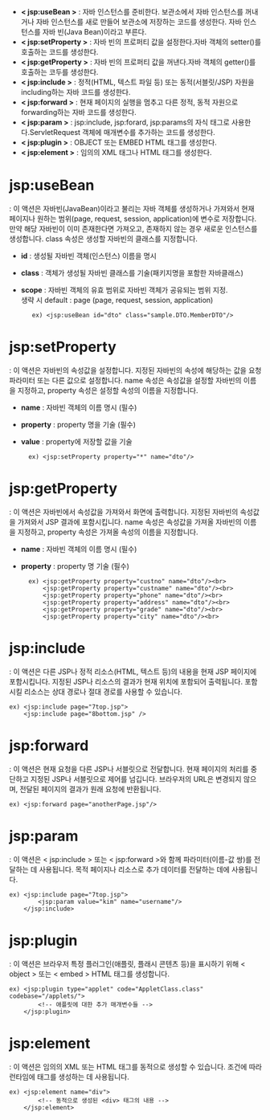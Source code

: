 + **< jsp:useBean >** : 자바 인스턴스를 준비한다. 보관소에서 자바 인스턴스를 꺼내거나 자바 인스턴스를 새로 만들어 보관소에 저장하는 코드를 생성한다. 자바 인스턴스를 자바 빈(Java Bean)이라고 부른다.
+ **< jsp:setProperty >** : 자바 빈의 프로퍼티 값을 설정한다.자바 객체의 setter()를 호출하는 코드를 생성한다.
+ **< jsp:getProperty >** : 자바 빈의 프로퍼티 값을 꺼낸다.자바 객체의 getter()를 호출하는 코두를 생성한다.
+ **< jsp:include >** : 정적(HTML, 텍스트 파일 등) 또는 동적(서블릿/JSP) 자원을 including하는 자바 코드를 생성한다.
+ **< jsp:forward >** : 현재 페이지의 실행을 멈추고 다른 정적, 동적 자원으로 forwarding하는 자바 코드를 생성한다. 
+ **< jsp:param >** : 	jsp:include, jsp:forard, jsp:params의 자식 태그로 사용한다.ServletRequest 객체에 매개변수를 추가하는 코드를 생성한다.
+ **< jsp:plugin >** : OBJECT 또는 EMBED HTML 태그를 생성한다.
+ **< jsp:element >** : 임의의 XML 태그나 HTML 태그를 생성한다.

# jsp:useBean 
: 이 액션은 자바빈(JavaBean)이라고 불리는 자바 객체를 생성하거나 가져와서 현재 페이지나 원하는 범위(page, request, session, application)에 변수로 저장합니다. 만약 해당 자바빈이 이미 존재한다면 가져오고, 존재하지 않는 경우 새로운 인스턴스를 생성합니다. class 속성은 생성할 자바빈의 클래스를 지정합니다.
+ **id** : 생성될 자바빈 객체(인스턴스) 이름을 명시
+ **class** : 객체가 생성될 자바빈 클래스를 기술(패키지명을 포함한 자바클래스)
+ **scope** : 자바빈 객체의 유효 범위로 자바빈 객체가 공유되는 범위 지정.<br>생략 시 default : page (page, request, session, application)

         ex) <jsp:useBean id="dto" class="sample.DTO.MemberDTO"/>

# jsp:setProperty
: 이 액션은 자바빈의 속성값을 설정합니다. 지정된 자바빈의 속성에 해당하는 값을 요청 파라미터 또는 다른 값으로 설정합니다. name 속성은 속성값을 설정할 자바빈의 이름을 지정하고, property 속성은 설정할 속성의 이름을 지정합니다.
+ **name** : 자바빈 객체의 이름 명시 (필수)
+ **property** : property 명을 기술 (필수)
+ **value** : property에 저장할 값을 기술

        ex) <jsp:setProperty property="*" name="dto"/>

# jsp:getProperty
: 이 액션은 자바빈에서 속성값을 가져와서 화면에 출력합니다. 지정된 자바빈의 속성값을 가져와서 JSP 결과에 포함시킵니다. name 속성은 속성값을 가져올 자바빈의 이름을 지정하고, property 속성은 가져올 속성의 이름을 지정합니다.
+ **name** : 자바빈 객체의 이름 명시 (필수)
+ **property** : property 명 기술 (필수)

        ex) <jsp:getProperty property="custno" name="dto"/><br>
            <jsp:getProperty property="custname" name="dto"/><br>
            <jsp:getProperty property="phone" name="dto"/><br>
            <jsp:getProperty property="address" name="dto"/><br>
            <jsp:getProperty property="grade" name="dto"/><br>
            <jsp:getProperty property="city" name="dto"/><br>

# jsp:include
: 이 액션은 다른 JSP나 정적 리소스(HTML, 텍스트 등)의 내용을 현재 JSP 페이지에 포함시킵니다. 지정된 JSP나 리소스의 결과가 현재 위치에 포함되어 출력됩니다. 포함시킬 리소스는 상대 경로나 절대 경로를 사용할 수 있습니다.

    ex) <jsp:include page="7top.jsp">
        <jsp:include page="8bottom.jsp" />

# jsp:forward
: 이 액션은 현재 요청을 다른 JSP나 서블릿으로 전달합니다. 현재 페이지의 처리를 중단하고 지정된 JSP나 서블릿으로 제어를 넘깁니다. 브라우저의 URL은 변경되지 않으며, 전달된 페이지의 결과가 원래 요청에 반환됩니다.

    ex) <jsp:forward page="anotherPage.jsp"/>

# jsp:param
: 이 액션은 < jsp:include > 또는 < jsp:forward >와 함께 파라미터(이름-값 쌍)를 전달하는 데 사용됩니다. 목적 페이지나 리소스로 추가 데이터를 전달하는 데에 사용됩니다.

    ex) <jsp:include page="7top.jsp">
	        <jsp:param value="kim" name="username"/>
        </jsp:include>

# jsp:plugin
: 이 액션은 브라우저 특정 플러그인(애플릿, 플래시 콘텐츠 등)을 표시하기 위해 < object > 또는 < embed > HTML 태그를 생성합니다.

    ex) <jsp:plugin type="applet" code="AppletClass.class" codebase="/applets/">
            <!-- 애플릿에 대한 추가 매개변수들 -->
        </jsp:plugin>

# jsp:element
: 이 액션은 임의의 XML 또는 HTML 태그를 동적으로 생성할 수 있습니다. 조건에 따라 런타임에 태그를 생성하는 데 사용됩니다.

    ex) <jsp:element name="div">
            <!-- 동적으로 생성된 <div> 태그의 내용 -->
        </jsp:element>

